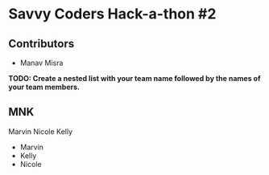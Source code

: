 # Savvy Coders Hack-a-thon #2

## Contributors

+ Manav Misra

**TODO: Create a nested list with your team name followed by the names of your team members.**

## MNK

Marvin
Nicole
Kelly

<ul>
<li> Marvin </li>
<li> Kelly </li>
<li> Nicole </li>
</ul>